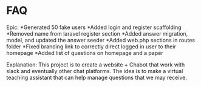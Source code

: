 # FAQ
Epic: 
*Generated 50 fake users
*Added login and register scaffolding
*Removed name from laravel register section
*Added answer migration, model, and updated the answer seeder
*Added web.php sections in routes folder
*Fixed branding link to correctly direct logged in user to their homepage
*Added list of questions on homepage and a paper 

Explanation: This project is to create a website + Chabot that work with 
slack and eventually other chat platforms. The idea is to make a virtual 
teaching assistant that can help manage questions that we may receive. 
